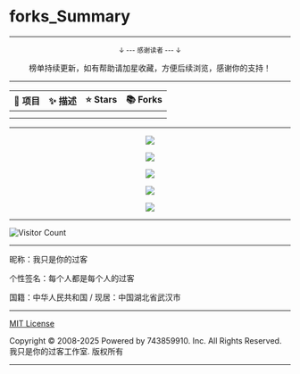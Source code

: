 # forks_Summary

---

<div align="center">
    <p><sub>↓ --- 感谢读者 --- ↓</sub></p>
    榜单持续更新，如有帮助请加星收藏，方便后续浏览，感谢你的支持！
</div>

---

| 🎁 项目 | ✨ 描述 | ⭐ Stars | 📚 Forks |
| :--------: | :--------: | :---------: | :---------: |
|  |  |  |  |
|  |  |  |  |

---

<p align="center">
  <img src="https://hub.tcpmini.news/https://raw.githubusercontent.com/743859910/forks_Summary/master/img/1.webp">
</p>

<p align="center">
  <img src="https://hub.tcpmini.news/https://raw.githubusercontent.com/743859910/forks_Summary/master/img/2.webp">
</p>

<p align="center">
  <img src="https://hub.tcpmini.news/https://raw.githubusercontent.com/743859910/forks_Summary/master/img/3.webp">
</p>

<p align="center">
  <img src="https://hub.tcpmini.news/https://raw.githubusercontent.com/743859910/forks_Summary/master/img/4.webp">
</p>

<p align="center">
  <img src="https://hub.tcpmini.news/https://raw.githubusercontent.com/743859910/forks_Summary/master/img/5.webp">
</p>

---

![Visitor Count](https://profile-counter.glitch.me/{forks_Summary}/count.svg)

---

昵称：我只是你的过客

个性签名：每个人都是每个人的过客

国籍：中华人民共和国 / 现居：中国湖北省武汉市

---

[MIT License](https://github.com/743859910/forks_Summary/blob/master/LICENSE)

Copyright © 2008-2025 Powered by 743859910. Inc. All Rights Reserved. 我只是你的过客工作室. 版权所有

---
